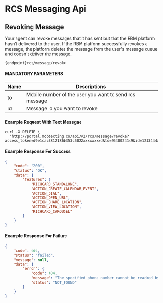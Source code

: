 # RCS Messaging Api


## Revoking Message

Your agent can revoke messages that it has sent but that the RBM platform hasn't delivered to the user. If the RBM platform successfully revokes a message, the platform deletes the message from the user's message queue and doesn't deliver the message.


```
{endpoint}rcs/message/revoke
```

####  MANDATORY PARAMETERS

| Name     | Descriptions |
|----------|--------------|
| to | Mobile number of the user you want to send rcs message |
| id | Message Id you want to revoke |

#### Example Request With Text Messgae

```
curl -X DELETE \
  'http://portal.mobtexting.co/api/v2/rcs/message/revoke?access_token=d9e1cac3812186b353c5022xxxxxxxxd&to=9640024149&id=1233444xxxxxxxx
```

#### Example Response For Success

```json
{
    "code": "200",
    "status": "OK",
    "data": {
        "features": {
            "RICHCARD_STANDALONE",
            "ACTION_CREATE_CALENDAR_EVENT",
            "ACTION_DIAL",
            "ACTION_OPEN_URL",
            "ACTION_SHARE_LOCATION",
            "ACTION_VIEW_LOCATION",
            "RICHCARD_CAROUSEL"
        }
    }
}
```

#### Example Response For Failure

```json
{
    "code": 404,
    "status": "failed",
    "message": null,
    "data": {
        "error": {
            "code": 404,
            "message": "The specified phone number cannot be reached by RBM at this time.",
            "status": "NOT_FOUND"
        }
    }
}
```
